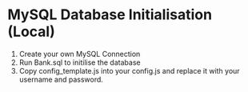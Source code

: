 # MySQL Database Initialisation (Local)
1. Create your own MySQL Connection
2. Run Bank.sql to initilise the database
3. Copy config_template.js into your config.js and replace it with your username and password.

